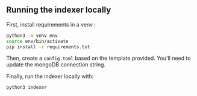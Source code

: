 ## Running the indexer locally

First, install requirements in a venv :

```bash
python3 -m venv env
source env/bin/activate
pip install -r requirements.txt
```

Then, create a `config.toml` based on the template provided. You'll need to update the mongoDB connection string.

Finally, run the indexer locally with:

```bash
python3 indexer
```
